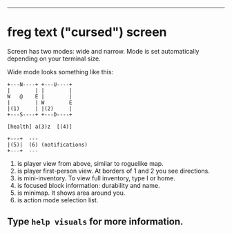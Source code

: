 -------------------------------------------------------------
freg text ("cursed") screen
===========================

Screen has two modes: wide and narrow.
Mode is set automatically depending on your terminal size.

Wide mode looks something like this:

    +---N----+ +---U----+
    |        | |        |
    W   @    E |        |
    |        | W        E
    |(1)     | |(2)     |
    +---S----+ +---D----+
    
    [health] a(3)z  [(4)]

    +---+  ---
    |(5)|  (6) (notifications)
    +---+  ---

1. is player view from above, similar to roguelike map.
2. is player first-person view.
At borders of 1 and 2 you see directions.
3. is mini-inventory. To view full inventory, type I or home.
4. is focused block information: durability and name.
5. is minimap. It shows area around you.
6. is action mode selection list.

Type `help visuals` for more information.
-------------------------------------------------------------
